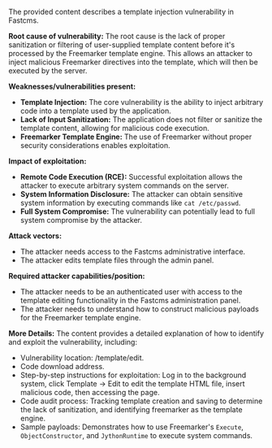 The provided content describes a template injection vulnerability in Fastcms.

**Root cause of vulnerability:**
The root cause is the lack of proper sanitization or filtering of user-supplied template content before it's processed by the Freemarker template engine. This allows an attacker to inject malicious Freemarker directives into the template, which will then be executed by the server.

**Weaknesses/vulnerabilities present:**
- **Template Injection:** The core vulnerability is the ability to inject arbitrary code into a template used by the application.
- **Lack of Input Sanitization:** The application does not filter or sanitize the template content, allowing for malicious code execution.
- **Freemarker Template Engine:** The use of Freemarker without proper security considerations enables exploitation.

**Impact of exploitation:**
- **Remote Code Execution (RCE):** Successful exploitation allows the attacker to execute arbitrary system commands on the server.
- **System Information Disclosure:** The attacker can obtain sensitive system information by executing commands like `cat /etc/passwd`.
- **Full System Compromise:** The vulnerability can potentially lead to full system compromise by the attacker.

**Attack vectors:**
- The attacker needs access to the Fastcms administrative interface.
- The attacker edits template files through the admin panel.

**Required attacker capabilities/position:**
- The attacker needs to be an authenticated user with access to the template editing functionality in the Fastcms administration panel.
- The attacker needs to understand how to construct malicious payloads for the Freemarker template engine.

**More Details:**
The content provides a detailed explanation of how to identify and exploit the vulnerability, including:
- Vulnerability location: /template/edit.
- Code download address.
- Step-by-step instructions for exploitation: Log in to the background system, click Template -> Edit to edit the template HTML file, insert malicious code, then accessing the page.
- Code audit process: Tracking template creation and saving to determine the lack of sanitization, and identifying freemarker as the template engine.
- Sample payloads: Demonstrates how to use Freemarker's `Execute`, `ObjectConstructor`, and `JythonRuntime` to execute system commands.